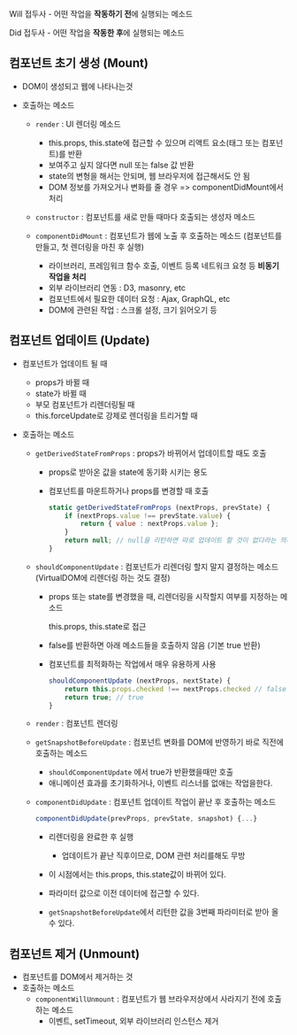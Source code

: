 Will 접두사 - 어떤 작업을 **작동하기 전**에 실행되는 메소드

Did 접두사 - 어떤 작업을 **작동한 후**에 실행되는 메소드



## 컴포넌트 초기 생성 (Mount)

- DOM이 생성되고 웹에 나타나는것

- 호출하는 메소드

  - ``render`` : UI 렌더링 메소드

    - this.props, this.state에 접근할 수 있으며 리액트 요소(태그 또는 컴포넌트)를 반환
    - 보여주고 싶지 않다면 null 또는 false 값 반환
    - state의 변형을 해서는 안되며, 웹 브라우저에 접근해서도 안 됨
    - DOM 정보를 가져오거나 변화를 줄 경우 => componentDidMount에서 처리

  - ``constructor`` : 컴포넌트를 새로 만들 때마다 호출되는 생성자 메소드

  - ``componentDidMount`` : 컴포넌트가 웹에 노출 후 호출하는 메소드 (컴포넌트를 만들고, 첫 렌더링을 마친 후 실행)

    - 라이브러리, 프레임워크 함수 호출, 이벤트 등록 네트워크 요청 등 **비동기 작업을 처리**
    -  외부 라이브러리 연동 : D3, masonry, etc
    - 컴포넌트에서 필요한 데이터 요청 : Ajax, GraphQL, etc
    - DOM에 관련된 작업 : 스크롤 설정, 크기 읽어오기 등

    

## 컴포넌트 업데이트 (Update)

- 컴포넌트가 업데이트 될 때
  - props가 바뀔 때
  - state가 바뀔 때
  - 부모 컴포넌트가 리렌더링될 때
  - this.forceUpdate로 강제로 렌더링을 트리거할 때

- 호출하는 메소드

  - ``getDerivedStateFromProps`` : props가 바뀌어서 업데이트할 때도 호출

    - props로 받아온 값을 state에 동기화 시키는 용도

    - 컴포넌트를 마운트하거나 props를 변경할 때 호출

      ``````js
      static getDerivedStateFromProps (nextProps, prevState) {
          if (nextProps.value !== prevState.value) {
              return { value : nextProps.value };
          }
          return null; // null을 리턴하면 따로 업데이트 할 것이 없다라는 의미
      }
      ``````

  - ``shouldComponentUpdate`` : 컴포넌트가 리렌더링 할지 말지 결정하는 메소드 (VirtualDOM에 리렌더링 하는 것도 결정)

    - props 또는 state를 변경했을 때, 리렌더링을 시작할지 여부를 지정하는 메소드

      this.props, this.state로 접근

    - false를 반환하면 아래 메소드들을 호출하지 않음 (기본 true 반환)

    - 컴포넌트를 최적화하는 작업에서 매우 유용하게 사용 

      ```javascript
      shouldComponentUpdate (nextProps, nextState) {
          return this.props.checked !== nextProps.checked // false
          return true; // true
      }
      ```

  - ``render`` : 컴포넌트 렌더링

  - ``getSnapshotBeforeUpdate`` : 컴포넌트 변화를 DOM에 반영하기 바로 직전에 호출하는 메소드

    - ``shouldComponentUpdate`` 에서 true가 반환했을때만 호출
    - 애니메이션 효과를 초기화하거나, 이벤트 리스너를 없애는 작업을한다.

  - ``componentDidUpdate`` : 컴포넌트 업데이트 작업이 끝난 후 호출하는 메소드

    ```js
    componentDidUpdate(prevProps, prevState, snapshot) {...}
    ```

    - 리렌더링을 완료한 후 실행
      - 업데이트가 끝난 직후이므로, DOM 관련 처리를해도 무방

    - 이 시점에서는 this.props, this.state값이 바뀌어 있다.
    - 파라미터 값으로 이전 데이터에 접근할 수 있다.
    - ```getSnapshotBeforeUpdate```에서 리턴한 값을 3번째 파라미터로 받아 올 수 있다.

    

## 컴포넌트 제거 (Unmount)

- 컴포넌트를 DOM에서 제거하는 것
- 호출하는 메소드
  - ``componentWillUnmount`` : 컴포넌트가 웹 브라우저상에서 사라지기 전에 호출하는 메소드
    - 이벤트, setTimeout, 외부 라이브러리 인스턴스 제거





